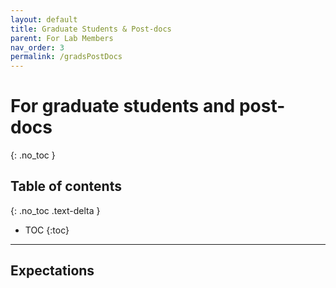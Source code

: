 ```yaml
---
layout: default
title: Graduate Students & Post-docs
parent: For Lab Members
nav_order: 3
permalink: /gradsPostDocs
---
```


# For graduate students and post-docs
{: .no_toc }

## Table of contents
{: .no_toc .text-delta }

* TOC
{:toc}

---

## Expectations

